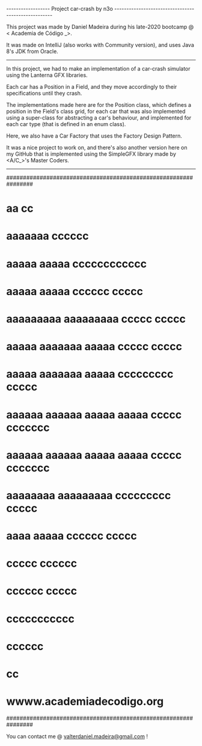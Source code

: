 ------------------ Project car-crash by n3o ----------------------------------------------------

This project was made by Daniel Madeira during his late-2020 bootcamp @ < Academia de Código _>.

It was made on IntelliJ (also works with Community version), and uses Java 8's JDK from Oracle.

------------------------------------------------------------------------------------------------

In this project, we had to make an implementation of a car-crash simulator
using the Lanterna GFX libraries.

Each car has a Position in a Field, and they move accordingly to their specifications until
they crash.

The implementations made here are for the Position class, which defines a position in the Field's
class grid, for each car that was also implemented using a super-class for abstracting a car's
behaviour, and implemented for each car type (that is defined in an enum class).

Here, we also have a Car Factory that uses the Factory Design Pattern.

It was a nice project to work on, and there's also another version here on my GitHub
that is implemented using the SimpleGFX library made by <A/C_>'s Master Coders.

------------------------------------------------------------------------------------------------


################################################################
#                                                              #
#                  aa                               cc         #
#                aaaaaaa                          cccccc       #
#              aaaaa aaaaa                     cccccccccccc    #
#            aaaaa     aaaaa                 cccccc    ccccc   #
#          aaaaaaaaa aaaaaaaaa             ccccc     ccccc     #
#        aaaaa   aaaaaaa   aaaaa         ccccc     ccccc       #        
#      aaaaa     aaaaaaa     aaaaa     ccccccccc ccccc         #
#   aaaaaa    aaaaaa aaaaa     aaaaa ccccc   ccccccc           #
#   aaaaaa  aaaaaa     aaaaa   aaaaa ccccc   ccccccc           #
#      aaaaaaaa          aaaaaaaaa     ccccccccc ccccc         #
#        aaaa              aaaaa         cccccc    ccccc       #
#                                          ccccc     cccccc    #
#                                            cccccc    ccccc   #
#                                              ccccccccccc     #
#                                                 cccccc       #
#                                                   cc         #
#                                                              #
#                 wwww.academiadecodigo.org                    #
################################################################

You can contact me @ valterdaniel.madeira@gmail.com !
